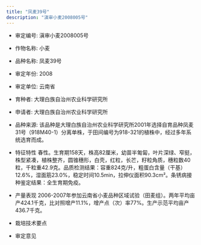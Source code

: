 ```yaml
---
title: "凤麦39号"
description: "滇审小麦2008005号"
---
```

* 审定编号:  滇审小麦2008005号

*  作物名称:  小麦

*  品种名称:  凤麦39号

*  审定年份:  2008

*  审定单位:  云南省

* 育种者:  大理白族自治州农业科学研究所

*  申请者:  大理白族自治州农业科学研究所

*  品种来源:  该品种是大理白族自治州农业科学研究所2001年选择自育品种凤麦31号（918M40-1）分离单株，于田间编号为918-321的植株中，经过多年系统选育而成。

*  特征特性
春性。生育期158天，株高82厘米，幼苗半匍匐，叶片深绿、窄挺，株型紧凑，植株整齐，圆锥穗形，白壳，红粒，长芒，籽粒角质，穗粒数40粒，千粒重42.9克。品质检测结果：容重824克/升，粗蛋白含量（干基）12.6%，湿面筋23.0%，稳定时间10.5min，拉伸仪面积90.3cm²。条锈病接种鉴定结果：全生育期免疫。

*  产量表现
2006-2007年参加云南省小麦品种区域试验（田麦组）。两年平均亩产424.1千克，比对照增产11.1%，增产点（次）率77%。生产示范平均亩产436.7千克。

*  栽培技术要点


*  审定意见

